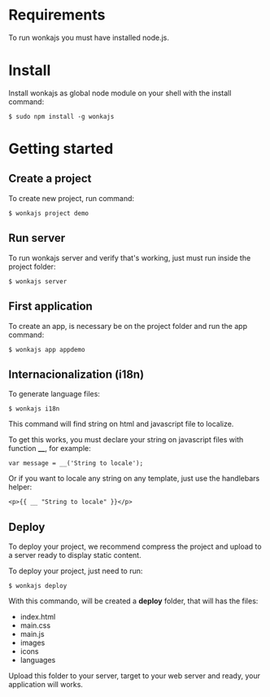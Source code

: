 # Requirements

To run wonkajs you must have installed node.js.

# Install

Install wonkajs as global node module on your shell with the install command:

```
$ sudo npm install -g wonkajs
```

# Getting started

## Create a project

To create new project, run command:

```
$ wonkajs project demo
```

## Run server

To run wonkajs server and verify that's working, just must run inside the project folder:

```
$ wonkajs server
```

## First application

To create an app, is necessary be on the project folder and run the app command:

```
$ wonkajs app appdemo
```

## Internacionalization (i18n)

To generate language files:

```
$ wonkajs i18n
```

This command will find string on html and javascript file to localize.

To get this works, you must declare your string on javascript files with function **__**, for example:

```
var message = __('String to locale');
```

Or if you want to locale any string on any template, just use the handlebars helper:

```
<p>{{ __ "String to locale" }}</p>
```

## Deploy

To deploy your project, we recommend compress the project and upload to a server ready to display static content.

To deploy your project, just need to run:

```
$ wonkajs deploy
```

With this commando, will be created a **deploy** folder, that will has the files:

* index.html
* main.css
* main.js
* images
* icons
* languages

Upload this folder to your server, target to your web server and ready, your application will works.

